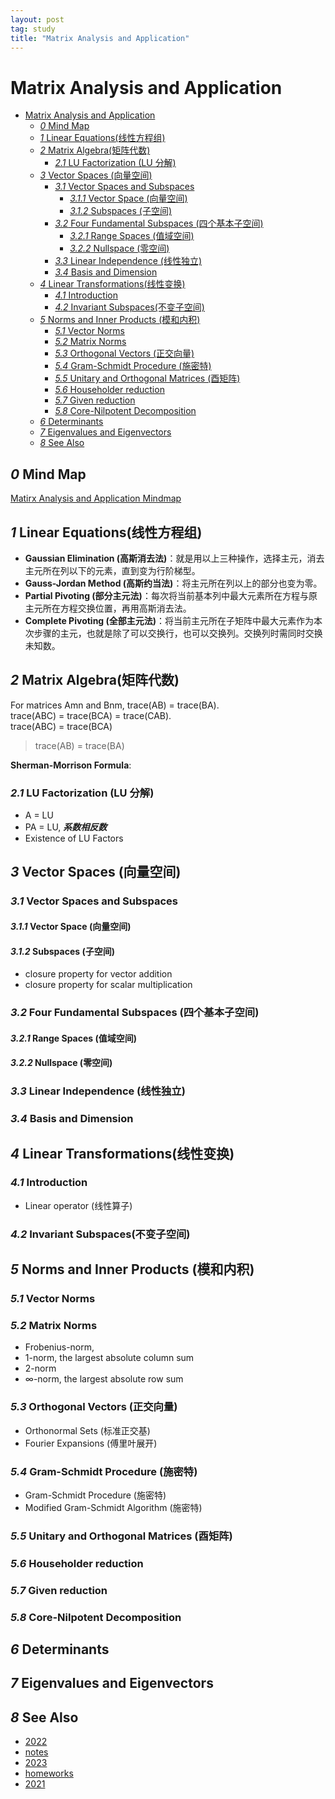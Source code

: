 ```yaml
---
layout: post
tag: study
title: "Matrix Analysis and Application"
---
```


# Matrix Analysis and Application

- [Matrix Analysis and Application](#matrix-analysis-and-application)
  - [*0* Mind Map](#0-mind-map)
  - [*1* Linear Equations(线性方程组)](#1-linear-equations线性方程组)
  - [*2* Matrix Algebra(矩阵代数)](#2-matrix-algebra矩阵代数)
    - [*2.1* LU Factorization (LU 分解)](#21-lu-factorization-lu-分解)
  - [*3* Vector Spaces (向量空间)](#3-vector-spaces-向量空间)
    - [*3.1* Vector Spaces and Subspaces](#31-vector-spaces-and-subspaces)
      - [*3.1.1* Vector Space (向量空间)](#311-vector-space-向量空间)
      - [*3.1.2* Subspaces (子空间)](#312-subspaces-子空间)
    - [*3.2* Four Fundamental Subspaces (四个基本子空间)](#32-four-fundamental-subspaces-四个基本子空间)
      - [*3.2.1* Range Spaces (值域空间)](#321-range-spaces-值域空间)
      - [*3.2.2* Nullspace (零空间)](#322-nullspace-零空间)
    - [*3.3* Linear Independence (线性独立)](#33-linear-independence-线性独立)
    - [*3.4* Basis and Dimension](#34-basis-and-dimension)
  - [*4* Linear Transformations(线性变换)](#4-linear-transformations线性变换)
    - [*4.1* Introduction](#41-introduction)
    - [*4.2* Invariant Subspaces(不变子空间)](#42-invariant-subspaces不变子空间)
  - [*5* Norms and Inner Products (模和内积)](#5-norms-and-inner-products-模和内积)
    - [*5.1* Vector Norms](#51-vector-norms)
    - [*5.2* Matrix Norms](#52-matrix-norms)
    - [*5.3* Orthogonal Vectors (正交向量)](#53-orthogonal-vectors-正交向量)
    - [*5.4* Gram-Schmidt Procedure (施密特)](#54-gram-schmidt-procedure-施密特)
    - [*5.5* Unitary and Orthogonal Matrices (酉矩阵)](#55-unitary-and-orthogonal-matrices-酉矩阵)
    - [*5.6* Householder reduction](#56-householder-reduction)
    - [*5.7* Given reduction](#57-given-reduction)
    - [*5.8* Core-Nilpotent Decomposition](#58-core-nilpotent-decomposition)
  - [*6* Determinants](#6-determinants)
  - [*7* Eigenvalues and Eigenvectors](#7-eigenvalues-and-eigenvectors)
  - [*8* See Also](#8-see-also)

## *0* Mind Map
[Matirx Analysis and Application Mindmap](/mindmap/matrix-analysis-and-application.html)

## *1* Linear Equations(线性方程组)

- **Gaussian Elimination (高斯消去法)**：就是用以上三种操作，选择主元，消去主元所在列以下的元素，直到变为行阶梯型。  
- **Gauss-Jordan Method (高斯约当法)**：将主元所在列以上的部分也变为零。  
- **Partial Pivoting (部分主元法)**：每次将当前基本列中最大元素所在方程与原主元所在方程交换位置，再用高斯消去法。  
- **Complete Pivoting (全部主元法)**：将当前主元所在子矩阵中最大元素作为本次步骤的主元，也就是除了可以交换行，也可以交换列。交换列时需同时交换未知数。


## *2* Matrix Algebra(矩阵代数)
For matrices Amn and Bnm, trace(AB) = trace(BA).  
trace(ABC) = trace(BCA) = trace(CAB).  
trace(ABC) = trace(BCA)
> trace(AB) = trace(BA)

**Sherman-Morrison Formula**:

### *2.1* LU Factorization (LU 分解)
- A = LU
- PA = LU, ***系数相反数***
- Existence of LU Factors


## *3* Vector Spaces (向量空间)
### *3.1* Vector Spaces and Subspaces
#### *3.1.1* Vector Space (向量空间)
#### *3.1.2* Subspaces (子空间)
- closure property for vector addition
- closure property for scalar multiplication

### *3.2* Four Fundamental Subspaces (四个基本子空间)
#### *3.2.1* Range Spaces (值域空间)
#### *3.2.2* Nullspace (零空间)

### *3.3* Linear Independence (线性独立)
### *3.4* Basis and Dimension


## *4* Linear Transformations(线性变换)
### *4.1* Introduction
- Linear operator (线性算子)

### *4.2* Invariant Subspaces(不变子空间)


## *5* Norms and Inner Products (模和内积)
### *5.1* Vector Norms
### *5.2* Matrix Norms
- Frobenius-norm, 
- 1-norm, the largest absolute column sum
- 2-norm
- ∞-norm, the largest absolute row sum 

### *5.3* Orthogonal Vectors (正交向量)
- Orthonormal Sets (标准正交基)
- Fourier Expansions (傅里叶展开)

### *5.4* Gram-Schmidt Procedure (施密特)
- Gram-Schmidt Procedure (施密特)
- Modified Gram-Schmidt Algorithm (施密特)

### *5.5* Unitary and Orthogonal Matrices (酉矩阵)

### *5.6* Householder reduction
### *5.7* Given reduction
### *5.8* Core-Nilpotent Decomposition


## *6* Determinants
## *7* Eigenvalues and Eigenvectors





## *8* See Also
- [2022](https://blog.csdn.net/CongeeONE/article/details/128173796)
- [notes](https://www.cnblogs.com/izcat/p/15560010.html)
- [2023](https://blog.csdn.net/Mario__SZ/article/details/134547781)
- [homeworks](https://blog.csdn.net/qq_42455246/article/details/128607832)
- [2021](https://blog.csdn.net/qq_42251120/article/details/121332227)
